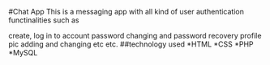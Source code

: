 #Chat App This is a messaging app with all kind of user authentication functinalities such as

create, log in to account
password changing and password recovery
profile pic adding and changing etc etc.
##technology used *HTML *CSS *PHP *MySQL
